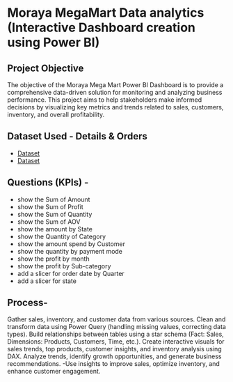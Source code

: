# Moraya MegaMart Data analytics (Interactive Dashboard creation using Power BI)
## Project Objective
The objective of the Moraya Mega Mart Power BI Dashboard is to provide a comprehensive data-driven solution for monitoring and analyzing business performance. This project aims to help stakeholders make informed decisions by visualizing key metrics and trends related to sales, customers, inventory, and overall profitability.

## Dataset Used - Details & Orders
- <a href="https://github.com/nehaS785/Megamart_Dashboard_PowerBI/blob/main/Details.csv">Dataset<a>
- <a href="https://github.com/nehaS785/Megamart_Dashboard_PowerBI/blob/main/Orders.csv">Dataset<a>

## Questions  (KPIs) -
- show the Sum of Amount
- show the Sum of Profit
- show the Sum of Quantity
- show the Sum of AOV
- show the amount by State
- show the Quantity of Category
- show the amount spend by Customer
- show the quantity by payment mode
- show the profit by month
- show the profit by Sub-category
- add a slicer for order date by Quarter
- add a slicer for state

## Process-
Gather sales, inventory, and customer data from various sources.
Clean and transform data using Power Query (handling missing values, correcting data types).
Build relationships between tables using a star schema (Fact: Sales, Dimensions: Products, Customers, Time, etc.).
Create interactive visuals for sales trends, top products, customer insights, and inventory analysis using DAX.
Analyze trends, identify growth opportunities, and generate business recommendations.
-Use insights to improve sales, optimize inventory, and enhance customer engagement.
